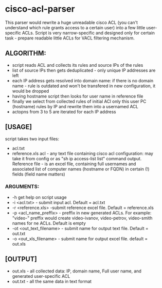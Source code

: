 # cisco-acl-parser

This parser would rewrite a huge unreadable cisco ACL (you can't understand which rule grants access to a certain user) into a few little user-specific ACLs.
Script is very narrow-specific and designed only for certain task - prepare readable little ACLs for VACL filtering mechanism.

## ALGORITHM:
* script reads ACL and collects its rules and source IPs of the rules
* list of source IPs then gets deduplicated - only unique IP addresses are left
* each IP address gets resolved into domain name: if there is no domain name - rule is outdated and won't be transfered in new configuration, it would be dropped
* having hostname script then looks for user name in reference file
* finally we select from collected rules of initial ACl only this user PC (hostname) rules by IP and rewrite them into a usernamed ACL
* actopns from 3 to 5 are iterated for each IP address 

## [USAGE]
script takes two input files: 
* acl.txt
* reference.xls 
acl - any text file containing cisco acl configuration: may take it from config or as "sh ip access-list list" command output. 
Reference file - is an excel file, containing full usernames and associated list of computer names (hostname or FQDN) in certain (!) fields (field name matters)
### ARGUMENTS:
*	-h get help on script usage 
*	-i <acl.txt> - submit input acl. Default = acl.txt
*	-r <reference.xls> -submit reference excel file. Default = reference.xls
*	-p <acl_name_preffix> - preffix in new generated ACLs. For example: "video-" preffix would create video-ivanov, video-petrov, video-smith names for ne ACLs. Default is empty
*	-ot <out_text_filename> - submit name for output text file. Default = out.txt
*	-o <out_xls_filename> - submit name for output excel file. default = out.xls

## [OUTPUT]
* out.xls - all collected data: IP, domain name, Full user name, and generated user-specific ACL
* out.txt - all the same data in text format
	
